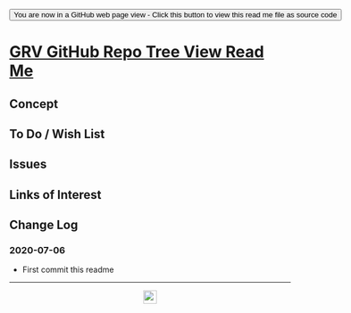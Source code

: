 <span style=display:none; >[You are now in a GitHub source code view - click this link to view Read Me file as a web page]( https://theo-armour.github.io/2020/lib/grv-github-repo-tree-view/readme.html "View file as a web page." ) </span>

<div><input type=button onclick=window.top.location.href="https://github.com/ladybug-tools/spider-2020/tree/master/lib/grv-github-repo-tree-view/";
value='You are now in a GitHub web page view - Click this button to view this read me file as source code' ></div>


# [GRV GitHub Repo Tree View Read Me]( https://theo-armour.github.io/2020/lib/grv-github-repo-tree-view/readme.html )

<!--@@@
<div style=height:300px;overflow:hidden;width:100%;resize:both; ><iframe src=https:/theo-armour.github.ios-2020/lib/grv-github-repo-tree-view/ height=100% width=100% ></iframe></div>
_GRV GitHub Repo Tree View_

### Full Screen: [GRV GitHub Repo Tree View]( https://theo-armour.github.io/2020/lib/grv-github-repo-tree-view/ )
@@@-->


## Concept


## To Do / Wish List


## Issues


## Links of Interest


## Change Log


### 2020-07-06

* First commit this readme


***

<center title="hello! Click me to go up to the top" ><a href=javascript:window.scrollTo(0,0); style=text-decoration:none; > <img width=24 src="https://ladybug.tools/artwork/icons_bugs/ico/spider.ico" > </a></center>

